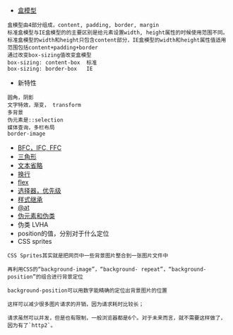 - [盒模型](./盒模型.md)
```
盒模型由4部分组成，content, padding, border, margin
标准盒模型与IE盒模型的的主要区别是给元素设置width, height属性的时候使用范围不同。
标准盒模型的width和height只包含content部分，IE盒模型的width和height属性值适用范围包括content+padding+border
通过改变box-sizing值改变盒模型
box-sizing: content-box  标准
box-sizing: border-box   IE
```
- 新特性
```
圆角，阴影
文字特效，渐变， transform
多背景
伪元素是::selection
媒体查询，多栏布局
border-image
```
- [BFC，IFC, FFC](./盒模型.md)
- [三角形](./三角形.md)
- [文本省略](./文本省略.md)
- [换行](./换行.md)
- [flex](./flex.md)
- [选择器，优先级](./选择器.md)
- [样式继承](./继承.md)
- [@at](./at.md)
- [伪元素和伪类](./伪类伪元素.md)
- 伪类 LVHA 
- position的值，分别对于什么定位
- CSS sprites
```
CSS Sprites其实就是把网页中一些背景图片整合到一张图片文件中

再利用CSS的“background-image”，“background- repeat”，“background-position”的组合进行背景定位

background-position可以用数字能精确的定位出背景图片的位置

这样可以减少很多图片请求的开销，因为请求耗时比较长；

请求虽然可以并发，但是也有限制，一般浏览器都是6个。对于未来而言，就不需要这样做了，因为有了`http2`。

```